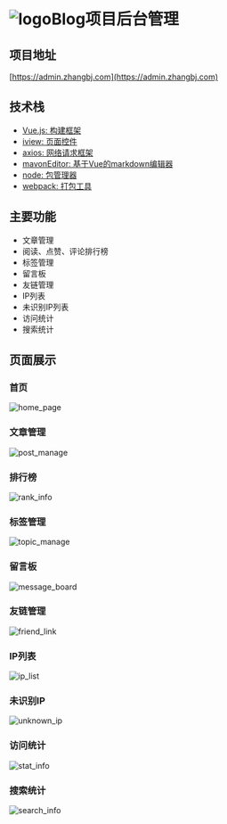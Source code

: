 # ![logo](./static/logo.png)Blog项目后台管理

## 项目地址
[https://admin.zhangbj.com](https://admin.zhangbj.com)

## 技术栈
- [Vue.js: 构建框架](https://github.com/vuejs/vue)
- [iview: 页面控件](https://github.com/iview/iview)
- [axios: 网络请求框架](https://github.com/axios/axios)
- [mavonEditor: 基于Vue的markdown编辑器](https://github.com/hinesboy/mavonEditor)
- [node: 包管理器](https://github.com/nodejs/node)
- [webpack: 打包工具](https://github.com/webpack/webpack)

## 主要功能
- 文章管理
- 阅读、点赞、评论排行榜
- 标签管理
- 留言板
- 友链管理
- IP列表
- 未识别IP列表
- 访问统计
- 搜索统计

## 页面展示

### 首页
![home_page](./preview/home_page.png)

### 文章管理
![post_manage](./preview/post_manage.png)

### 排行榜
![rank_info](./preview/rank_info.png)

### 标签管理
![topic_manage](./preview/topic_manage.png)

### 留言板
![message_board](./preview/message_board.png)

### 友链管理
![friend_link](./preview/friend_link.png)

### IP列表
![ip_list](./preview/ip_list.png)

### 未识别IP
![unknown_ip](./preview/unknown_ip.png)

### 访问统计
![stat_info](./preview/stat_info.png)

### 搜索统计
![search_info](./preview/search_info.png)
